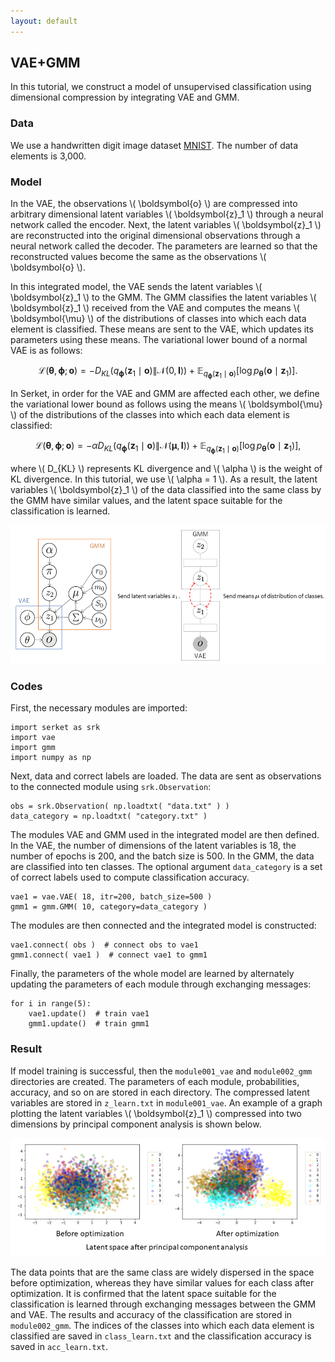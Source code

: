 ```yaml
---
layout: default
---
```

## VAE+GMM
In this tutorial, we construct a model of unsupervised classification using dimensional compression by integrating VAE and GMM.

### Data
We use a handwritten digit image dataset [MNIST](http://yann.lecun.com/exdb/mnist/).
The number of data elements is 3,000.

### Model

In the VAE, the observations \\( \boldsymbol{o} \\) are compressed into arbitrary dimensional latent variables \\( \boldsymbol{z}_1 \\) through a neural network called the encoder.
Next, the latent variables \\( \boldsymbol{z}_1 \\) are reconstructed into the original dimensional observations through a neural network called the decoder.
The parameters are learned so that the reconstructed values become the same as the observations \\( \boldsymbol{o} \\).

In this integrated model, the VAE sends the latent variables \\( \boldsymbol{z}_1 \\) to the GMM.
The GMM classifies the latent variables \\( \boldsymbol{z}_1 \\) received from the VAE and computes the means \\( \boldsymbol{\mu} \\) of the distributions of classes into which each data element is classified.
These means are sent to the VAE, which updates its parameters using these means.
The variational lower bound of a normal VAE is as follows:

$$
\mathcal{L}( \boldsymbol{\theta}, \boldsymbol{\phi}; \boldsymbol{o} ) = -D_{KL} ( q_{ \boldsymbol{\phi} }( \boldsymbol{z}_1 \mid \boldsymbol{o} ) \| \mathcal{N} ( 0, \boldsymbol{I} ) ) + \mathbb{E}_{ q_{ \boldsymbol{\phi} }( \boldsymbol{z}_1 \mid  \boldsymbol{o} ) } [ \log{ p_{ \boldsymbol{\theta} } ( \boldsymbol{o} \mid \boldsymbol{z}_1 ) } ].
$$

In Serket, in order for the VAE and GMM are affected each other, we define the variational lower bound as follows using the means \\( \boldsymbol{\mu} \\) of the distributions of the classes into which each data element is classified:

$$
\mathcal{L}( \boldsymbol{\theta}, \boldsymbol{\phi}; \boldsymbol{o} ) = - \alpha D_{KL} ( q_{ \boldsymbol{\phi} } ( \boldsymbol{z}_1 \mid \boldsymbol{o} ) \| \mathcal{N} ( \boldsymbol{\mu}, \boldsymbol{I} ) ) + \mathbb{E}_{ q_{ \boldsymbol{\phi} } ( \boldsymbol{z}_1 \mid \boldsymbol{o} ) } [ \log{ p_{ \boldsymbol{\theta} } ( \boldsymbol{o} \mid \boldsymbol{z}_1 ) } ],
$$

where \\( D_{KL} \\) represents KL divergence and \\( \alpha \\) is the weight of KL divergence.
In this tutorial, we use \\( \alpha = 1 \\).
As a result, the latent variables \\( \boldsymbol{z}_1 \\) of the data classified into the same class by the GMM have similar values, and the latent space suitable for the classification is learned.


<div align="center">
<img src="img/vae-gmm/vae-gmm.png" width="750px">
</div>

### Codes
First, the necessary modules are imported:

```
import serket as srk
import vae
import gmm
import numpy as np
```

Next, data and correct labels are loaded.
The data are sent as observations to the connected module using `srk.Observation`:

```
obs = srk.Observation( np.loadtxt( "data.txt" ) )
data_category = np.loadtxt( "category.txt" )
```

The modules VAE and GMM used in the integrated model are then defined.
In the VAE, the number of dimensions of the latent variables is 18, the number of epochs is 200, and the batch size is 500.
In the GMM, the data are classified into ten classes.
The optional argument `data_category` is a set of correct labels used to compute classification accuracy.

```
vae1 = vae.VAE( 18, itr=200, batch_size=500 )
gmm1 = gmm.GMM( 10, category=data_category )
```

The modules are then connected and the integrated model is constructed:

```
vae1.connect( obs )  # connect obs to vae1
gmm1.connect( vae1 )  # connect vae1 to gmm1
```

Finally, the parameters of the whole model are learned by alternately updating the parameters of each module through exchanging messages:

```
for i in range(5):
    vae1.update()  # train vae1
    gmm1.update()  # train gmm1
```

### Result
If model training is successful, then the `module001_vae` and `module002_gmm` directories are created.
The parameters of each module, probabilities, accuracy, and so on are stored in each directory.
The compressed latent variables are stored in `z_learn.txt` in `module001_vae`.
An example of a graph plotting the latent variables \\( \boldsymbol{z}_1 \\) compressed into two dimensions by principal component analysis is shown below.

<div align="center">
<img src="img/vae-gmm/pca.png" width="600px">
</div>

The data points that are the same class are widely dispersed in the space before optimization, whereas they have similar values for each class after optimization.
It is confirmed that the latent space suitable for the classification is learned through exchanging messages between the GMM and VAE.
The results and accuracy of the classification are stored in `module002_gmm`.
The indices of the classes into which each data element is classified are saved in `class_learn.txt` and the classification accuracy is saved in `acc_learn.txt`.
